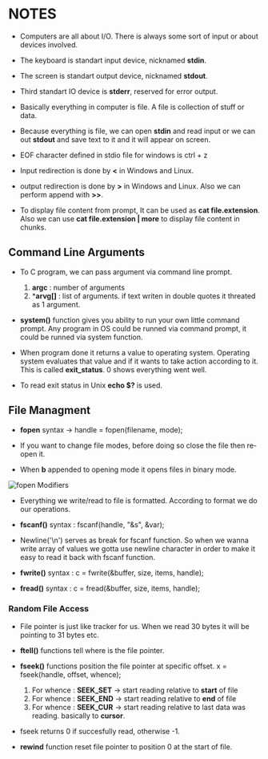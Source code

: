 # NOTES

- Computers are all about I/O. There is always some sort of input or about devices involved.

- The keyboard is standart input device, nicknamed **stdin**.

- The screen is standart output device, nicknamed **stdout**.

- Third standart IO device is **stderr**, reserved for error output.

- Basically everything in computer is file. A file is collection of stuff or data.

- Because everything is file, we can open **stdin** and read input or we can out **stdout** and save text to it and it will appear on screen. 

- EOF character defined in stdio file for windows is ctrl + z

- Input redirection is done by **<** in Windows and Linux.

- output redirection is done by **>** in Windows and Linux. Also we can perform append with **>>**.

- To display file content from prompt, It can be used as **cat file.extension**. Also we can use **cat file.extension | more** to display file content in chunks.

## Command Line Arguments
- To C program, we can pass argument via command line prompt. 
    1. **argc** : number of arguments
    2. ***arvg[]** : list of arguments. if text writen in double quotes it threated as 1 argument.

- **system()** function gives you ability to run your own little command prompt. Any program in OS could be runned via command prompt, it could be runned via system function.

- When program done it returns a value to operating system. Operating system evaluates that value and if it wants to take action according to it. This is called **exit_status**. 0 shows everything went well.

- To read exit status in Unix  **echo $?** is used.

## File Managment
- **fopen** syntax -> handle = fopen(filename, mode);

- If you want to change file modes, before doing so close the file then re-open it.

- When **b** appended to opening mode it opens files in binary mode.

![fopen Modifiers](https://github.com/mrsahin101/BOOKS/blob/main/C_Programming/C_All_in_One_Desk_Reference_For_Dummies/Book_V_Disk_DriveC/Images/fopen_Access_Modifiers.PNG)

- Everything we write/read to file is formatted. According to format we do our operations.

- **fscanf()** syntax : fscanf(handle, "&s", &var);

- Newline('\n') serves as break for fscanf function. So when we wanna write array of values we gotta use newline character in order to make it easy to read it back with fscanf function.

- **fwrite()** syntax : c = fwrite(&buffer, size, items, handle);
- **fread()** syntax : c = fread(&buffer, size, items, handle);

### Random File Access
- File pointer is just like tracker for us. When we  read 30 bytes it will be pointing to 31 bytes etc.

- **ftell()** functions tell where is the file pointer.
- **fseek()** functions position the file pointer at specific offset. x = fseek(handle, offset, whence);
    1. For whence : **SEEK_SET** -> start reading relative to **start** of file
    2. For whence : **SEEK_END** -> start reading relative to **end** of file
    3. For whence : **SEEK_CUR** -> start reading relative to last data was reading. basically to **cursor**.

- fseek returns 0 if succesfully read, otherwise -1.

- **rewind** function reset file pointer to position 0 at the start of file.
